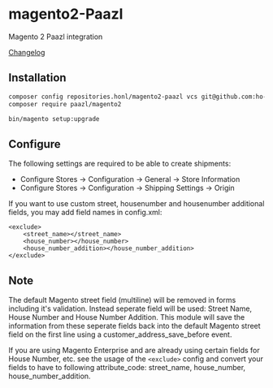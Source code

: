 # magento2-Paazl
Magento 2 Paazl integration

[Changelog](CHANGELOG.md)

## Installation

```BASH
composer config repositories.honl/magento2-paazl vcs git@github.com:ho-nl/magento2-Paazl.git
composer require paazl/magento2

bin/magento setup:upgrade
```

## Configure
The following settings are required to be able to create shipments:

- Configure Stores -> Configuration -> General -> Store Information
- Configure Stores -> Configuration -> Shipping Settings -> Origin

If you want to use custom street, housenumber and housenumber additional fields, you 
may add field names in config.xml:
```
<exclude>
	<street_name></street_name>
	<house_number></house_number>
	<house_number_addition></house_number_addition>
</exclude>
   ```
   
## Note
The default Magento street field (multiline) will be removed in forms including it's validation. Instead seperate field will be used: Street Name, House Number and House Number Addition.
This module will save the information from these seperate fields back into the default Magento street field on the first line using a customer_address_save_before event.

If you are using Magento Enterprise and are already using certain fields for House Number, etc. see the usage of the `<exclude>` config and convert your fields to have to following attribute_code: street_name, house_number, house_number_addition.
